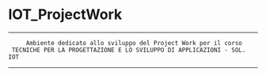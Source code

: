# IOT_ProjectWork

------------------------------------------------------------------------------
         Ambiente dedicato allo sviluppo del Project Work per il corso
     TECNICHE PER LA PROGETTAZIONE E LO SVILUPPO DI APPLICAZIONI - SOL. IOT
------------------------------------------------------------------------------

